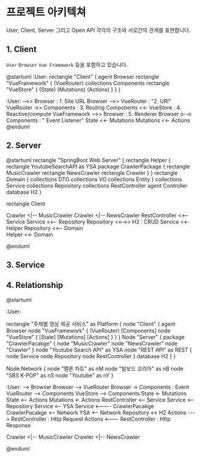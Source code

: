 # 프로젝트 아키텍쳐

User, Client, Server 그리고 Open API 각각의 구조와 서로간의 관계를 표현합니다.

## 1. Client

`User` `Browser` `Vue Framework` 등을 포함하고 있습니다.

@startuml
:User:
rectangle "Client" {
  agent Browser
  rectangle "VueFramework" {
    (VueRouter)
    collections Components
    rectangle "VueStore" {
      (State)
      (Mutations)
      (Actions)
    }
  }
}

:User: -->> Browser : 1. Site URL
Browser -->> VueRouter : "2. URI"
VueRouter ->> Components : 3. Routing
Components <<- VueStore : 4. Reactive/compute
VueFramework -->> Browser : 5. Renderer
Browser o--o Components : "  Event Listener"
State <<- Mutations
Mutations <<- Actions
@enduml

## 2. Server

@startuml
rectangle "SpringBoot Web Server" {
  rectangle Helper {
    rectangle YoutubeSearchAPI as YSA
    package CrawlerPackage {
      rectangle MusicCrawler
      rectangle NewsCrawler
      rectangle Crawler
    }
  }
  rectangle Domain {
    collections DTO
    collections VO
    collections Entity
  }
  collections Service
  collections Repository
  collections RestController
  agent Controller
  database H2
}

rectangle Client

Crawler <|-- MusicCrawler
Crawler <|-- NewsCrawler
RestController <<-- Service
Service <<-- Repository
Repository <<-->> H2 : CRUD
Service <<- Helper 
Repository <<-- Domain  
Helper <<- Domain

@enduml

## 3. Service

## 4. Relationship

@startuml

:User:

rectangle "주제별 영상 제공 서비스" as Platform {
  node "Client" {
    agent Browser
    node "VueFramework" {
      (VueRouter)
      [Components]
      node "VueStore" {
        [State]
        [Mutations]
        [Actions]
      }
    }
  }
  Node "Server" {
    package "CrawlerPacakge" {
      node "MusicCrawler"
      node "NewsCrawler"
      node "Crawler" 
    }
    node "Youtube Search API" as YSA
    node "REST API" as REST {
      node Service
      node Repository
      node RestController
    }
    database H2
  }
}

Node Network {
  node "멜론 차트" as nM
  node "빌보드 코리아" as nB
  node "SBS K-POP" as nS
  node "Youtube" as nY
}

:User: --> Browser
Browser --> VueRouter
Browser -> Components : Event
VueRouter --> Components
VueStore --> Components
State <- Mutations
State <-- Actions
Mutations <- Actions
RestController <-- Service
Service <-- Repository
Service <-- YSA
Service <---- CrawlerPacakge
CrawlerPacakge <-- Network
YSA <-- Network
Repository <-> H2
Actions ---> RestController : Http Request
Actions <--- RestController : Http Response

Crawler <|-- MusicCrawler
Crawler <|-- NewsCrawler

@enduml